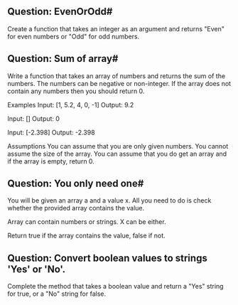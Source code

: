 ## Question: EvenOrOdd#

Create a function that takes an integer as an argument and returns "Even" for even numbers or "Odd" for odd numbers.

## Question: Sum of array#

Write a function that takes an array of numbers and returns the sum of the numbers. The numbers can be negative or non-integer. If the array does not contain any numbers then you should return 0.

Examples
Input: [1, 5.2, 4, 0, -1]
Output: 9.2

Input: []
Output: 0

Input: [-2.398]
Output: -2.398

Assumptions
You can assume that you are only given numbers.
You cannot assume the size of the array.
You can assume that you do get an array and if the array is empty, return 0.

## Question: You only need one#

You will be given an array a and a value x. All you need to do is check whether the provided array contains the value.

Array can contain numbers or strings. X can be either.

Return true if the array contains the value, false if not.

## Question: Convert boolean values to strings 'Yes' or 'No'.

Complete the method that takes a boolean value and return a "Yes" string for true, or a "No" string for false.
